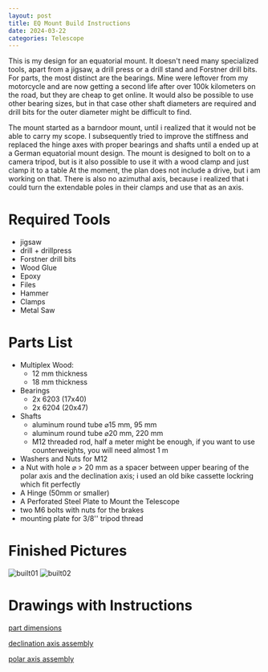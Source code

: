 ```yaml
---
layout: post
title: EQ Mount Build Instructions
date: 2024-03-22
categories: Telescope
---
```

This is my design for an equatorial mount. It doesn't need many specialized tools, apart from a jigsaw, a drill press or a drill stand and Forstner drill bits. 
For parts, the most distinct are the bearings. Mine were leftover from my motorcycle and are now getting a second life after over 100k kilometers on the road, but they are cheap to get online. It would also be possible to use other bearing sizes, but in that case other shaft diameters are required and drill bits for the outer diameter might be difficult to find.

The mount started as a barndoor mount, until i realized that it would not be able to carry my scope. I subsequently tried to improve the stiffness and replaced the hinge axes with proper bearings and shafts until a ended up at a German equatorial mount design.
The mount is designed to bolt on to a camera tripod, but is it also possible to use it with a wood clamp and just clamp it to a table
At the moment, the plan does not include a drive, but i am working on that.
There is also no azimuthal axis, because i realized that i could turn the extendable poles in their clamps and use that as an axis.
# Required Tools
- jigsaw
- drill + drillpress
- Forstner drill bits
- Wood Glue
- Epoxy
- Files
- Hammer
- Clamps
- Metal Saw
# Parts List
- Multiplex Wood:
	- 12 mm thickness
	- 18 mm thickness
- Bearings
	- 2x 6203 (17x40)
	- 2x 6204 (20x47)
- Shafts
	- aluminum round tube ⌀15 mm, 95 mm
	- aluminum round tube ⌀20 mm, 220 mm
	- M12 threaded rod, half a meter might be enough, if you want to use counterweights, you will need almost 1 m
- Washers and Nuts for M12
- a Nut with hole ⌀ > 20 mm as a spacer between upper bearing of the polar axis and the declination axis; i used an old bike cassette lockring which fit perfectly 
- A Hinge (50mm or smaller)
- A Perforated Steel Plate to Mount the Telescope
- two M6 bolts with nuts for the brakes
- mounting plate for 3/8'' tripod thread 
# Finished Pictures
![built01](/PrintedGears/assets/EQMountDrawings/built01.jpg)
![built02](/PrintedGears/assets/EQMountDrawings/built02.jpg)
# Drawings with Instructions

[part dimensions](/PrintedGears/assets/EQMountDrawings/eq_mount_plan.pdf)

[declination axis assembly](/PrintedGears/assets/EQMountDrawings/eq_mount_assembly_dec.pdf)

[polar axis assembly](/PrintedGears/assets/EQMountDrawings/eq_mount_assembly_pol.pdf)